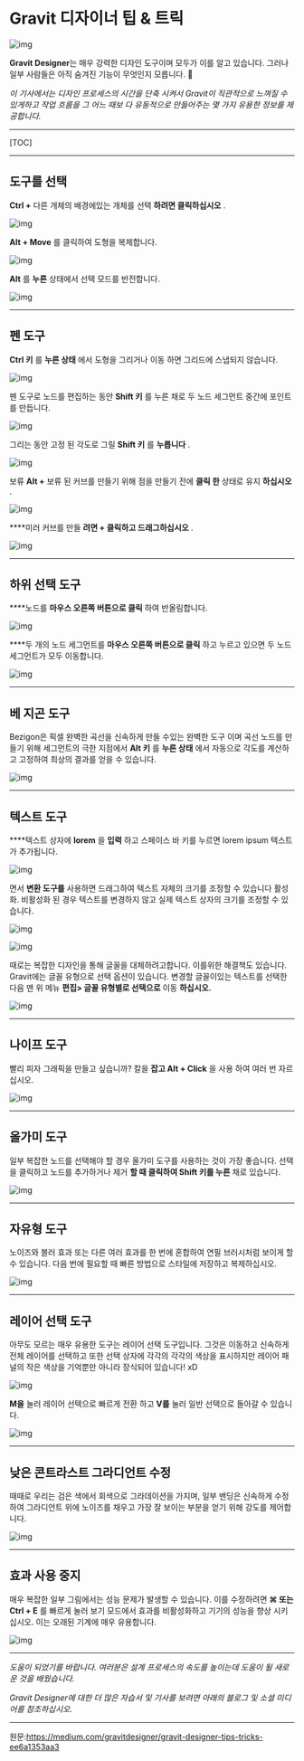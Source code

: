 # Gravit 디자이너 팁 & 트릭

![img](https://cdn-images-1.medium.com/max/2000/1*UUflDcEYNDpVkqa2CibLmQ.png)

**Gravit Designer**는 매우 강력한 디자인 도구이며 모두가 이를 알고 있습니다. 
그러나 일부 사람들은 아직 숨겨진 기능이 무엇인지 모릅니다. 🙈

*이 기사에서는 디자인 프로세스의 시간을 단축 시켜서 Gravit이 직관적으로 느껴질 수있게하고 작업 흐름을 그 어느 때보 다 유동적으로 만들어주는 몇 가지 유용한 정보를 제공합니다.*

---

[TOC]

---

## 도구를 선택

**Ctrl +** 다른 개체의 배경에있는 개체를 선택 **하려면 클릭하십시오** .

![img](https://cdn-images-1.medium.com/max/1600/1*UvHBDz-beu0gE86sxeRCAQ.gif)

**Alt + Move** 를 클릭하여 도형을 복제합니다.

![img](https://cdn-images-1.medium.com/max/1600/1*zvDA_neCotklXGsa-JRscA.gif)

**Alt** 를 **누른** 상태에서 선택 모드를 반전합니다.

![img](https://cdn-images-1.medium.com/max/1600/1*gfmqoLTPnVvNC6gkfDTqTA.gif)

---

## 펜 도구

**Ctrl 키** 를 **누른 상태** 에서 도형을 그리거나 이동 하면 그리드에 스냅되지 않습니다.

![img](https://cdn-images-1.medium.com/max/1600/1*ohSugia5Br-5LpS0G9crOw.gif)

펜 도구로 노드를 편집하는 동안 **Shift 키** 를 누른 채로 두 노드 세그먼트 중간에 포인트를 만듭니다.

![img](https://cdn-images-1.medium.com/max/1600/1*1KMZqcNTaEW8EE9Em_P8hw.gif)

그리는 동안 고정 된 각도로 그릴 **Shift 키** 를 **누릅니다** .

![img](https://cdn-images-1.medium.com/max/1600/1*cS4068QbDGuA_Bapw86rPw.gif)

보류 **Alt +** 보류 된 커브를 만들기 위해 점을 만들기 전에 **클릭 한** 상태로 유지 **하십시오** .

![img](https://cdn-images-1.medium.com/max/1600/1*Q_X42mf4iga9RKCY09MjHA.gif)

****미러 커브를 만들 **려면 + 클릭하고 드래그하십시오** .

![img](https://cdn-images-1.medium.com/max/1600/1*ggY-YukprEOM8qBKfvyh5g.gif)

---

## 하위 선택 도구

****노드를 **마우스 오른쪽 버튼으로 클릭** 하여 반올림합니다.

![img](https://cdn-images-1.medium.com/max/1600/1*AOC-tnSJhVb9xR0WD6sziA.gif)

****두 개의 노드 세그먼트를 **마우스 오른쪽 버튼으로 클릭** 하고 누르고 있으면 두 노드 세그먼트가 모두 이동합니다.

![img](https://cdn-images-1.medium.com/max/1600/1*8XZ4qpfmLmZVdIlTXDNXQQ.gif)

---

## 베 지곤 도구

Bezigon은 픽셀 완벽한 곡선을 신속하게 만들 수있는 완벽한 도구 이며 곡선 노드를 만들기 위해 세그먼트의 극한 지점에서 **Alt 키** 를 **누른 상태** 에서 자동으로 각도를 계산하고 고정하여 최상의 결과를 얻을 수 있습니다.

![img](https://cdn-images-1.medium.com/max/1600/1*wbZgNtbQe35yo2tLbeUBkA.gif)

---

## 텍스트 도구

****텍스트 상자에 **lorem** 을 **입력** 하고 스페이스 바 키를 누르면 lorem ipsum 텍스트가 추가됩니다.

![img](https://cdn-images-1.medium.com/max/1600/1*fjIYbyculyRlZWS7UEt1dA.gif)

면서 **변환 도구를** 사용하면 드래그하여 텍스트 자체의 크기를 조정할 수 있습니다 활성화. 비활성화 된 경우 텍스트를 변경하지 않고 실제 텍스트 상자의 크기를 조정할 수 있습니다.

![img](https://cdn-images-1.medium.com/max/1600/1*jTPyaHMkmZfV5UvM5AQqQg.gif)

![img](https://cdn-images-1.medium.com/max/1600/1*7VI74GbnEvwOXRgAHqNOaQ.gif)

때로는 복잡한 디자인을 통해 글꼴을 대체하려고합니다. 이를위한 해결책도 있습니다. Gravit에는 글꼴 유형으로 선택 옵션이 있습니다. 변경할 글꼴이있는 텍스트를 선택한 다음 맨 위 메뉴 **편집> 글꼴 유형별로 선택으로** 이동 **하십시오.**

![img](https://cdn-images-1.medium.com/max/1600/1*LBQbl7mRJcXKSHQ83BtOvA.gif)

---

## 나이프 도구

빨리 피자 그래픽을 만들고 싶습니까? 칼을 **잡고 Alt + Click** 을 사용 하여 여러 번 자르십시오.

![img](https://cdn-images-1.medium.com/max/1600/1*PZb7EzLP4Vj11daYE7V6jw.gif)

---

## 올가미 도구

일부 복잡한 노드를 선택해야 할 경우 올가미 도구를 사용하는 것이 가장 좋습니다. 선택을 클릭하고 노드를 추가하거나 제거 **할 때 클릭하여 Shift 키를 누른** 채로 있습니다.

![img](https://cdn-images-1.medium.com/max/1600/1*_s-i_lYgIYp1mYSfki2RoQ.gif)

---

## 자유형 도구

노이즈와 블러 효과 또는 다른 여러 효과를 한 번에 혼합하여 연필 브러시처럼 보이게 할 수 있습니다. 다음 번에 필요할 때 빠른 방법으로 스타일에 저장하고 복제하십시오.

![img](https://cdn-images-1.medium.com/max/1600/1*mwb92s3V8Hb_mk6E1L6CtA.gif)

---

## 레이어 선택 도구

아무도 모르는 매우 유용한 도구는 레이어 선택 도구입니다. 그것은 이동하고 신속하게 전체 레이어를 선택하고 또한 선택 상자에 각각의 각각의 색상을 표시하지만 레이어 패널의 작은 색상을 기억뿐만 아니라 장식되어 있습니다! xD

![img](https://cdn-images-1.medium.com/max/1600/1*7R6w2DWqzGjvgjQzI04dXQ.png)

**M을** 눌러 레이어 선택으로 빠르게 전환 하고 **V를** 눌러 일반 선택으로 돌아갈 수 있습니다.

![img](https://cdn-images-1.medium.com/max/1600/1*cCi1adk6Am8vtK1fSKAR_g.gif)

---

## 낮은 콘트라스트 그라디언트 수정

때때로 우리는 검은 색에서 회색으로 그라데이션을 가지며, 일부 밴딩은 신속하게 수정하여 그라디언트 위에 노이즈를 채우고 가장 잘 보이는 부분을 얻기 위해 강도를 제어합니다.

![img](https://cdn-images-1.medium.com/max/1600/1*AQPx6gP0KGgt4ZbqW-zUmA.png)

---

## 효과 사용 중지

매우 복잡한 일부 그림에서는 성능 문제가 발생할 수 있습니다. 이를 수정하려면 **⌘ 또는 Ctrl + E** 를 빠르게 눌러 보기 모드에서 효과를 비활성화하고 기기의 성능을 향상 시키십시오. 이는 오래된 기계에 매우 유용합니다.

![img](https://cdn-images-1.medium.com/max/1600/1*3AMSqJaDJutv6jpMuEFhNw.gif)

------

*도움이 되었기를 바랍니다. 여러분은 설계 프로세스의 속도를 높이는데 도움이 될 새로운 것을 배웠습니다.*

*Gravit Designer에 대한 더 많은 자습서 및 기사를 보려면 아래의 블로그 및 소셜 미디어를 참조하십시오.*

---

원문:<https://medium.com/gravitdesigner/gravit-designer-tips-tricks-ee6a1353aa3>

